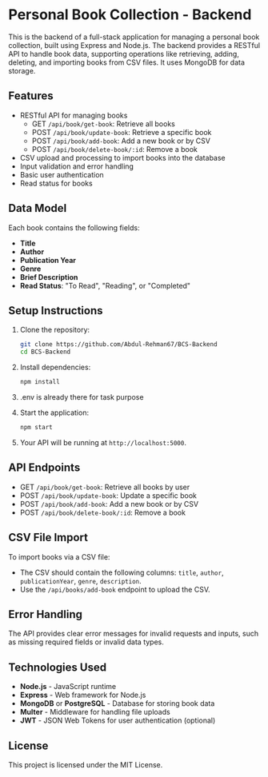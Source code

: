 # Personal Book Collection - Backend

This is the backend of a full-stack application for managing a personal book collection, built using Express and Node.js. The backend provides a RESTful API to handle book data, supporting operations like retrieving, adding, deleting, and importing books from CSV files. It uses MongoDB  for data storage.

## Features

- RESTful API for managing books
  - GET `/api/book/get-book`: Retrieve all books
  - POST `/api/book/update-book`: Retrieve a specific book
  - POST `/api/book/add-book`: Add a new book or by CSV
  - POST `/api/book/delete-book/:id`: Remove a book
- CSV upload and processing to import books into the database
- Input validation and error handling
- Basic user authentication 
- Read status for books

## Data Model

Each book contains the following fields:
- **Title**
- **Author**
- **Publication Year**
- **Genre**
- **Brief Description**
- **Read Status**: "To Read", "Reading", or "Completed"

## Setup Instructions

1. Clone the repository:
    ```bash
    git clone https://github.com/Abdul-Rehman67/BCS-Backend
    cd BCS-Backend
    ```

2. Install dependencies:
    ```bash
    npm install
    ```

3. .env is already there for task purpose

4. Start the application:
    ```bash
    npm start
    ```

5. Your API will be running at `http://localhost:5000`.

## API Endpoints

   - GET `/api/book/get-book`: Retrieve all books by user
  - POST `/api/book/update-book`: Update a specific book
  - POST `/api/book/add-book`: Add a new book or by CSV
  - POST `/api/book/delete-book/:id`: Remove a book

## CSV File Import

To import books via a CSV file:
- The CSV should contain the following columns: `title`, `author`, `publicationYear`, `genre`, `description`.
- Use the `/api/books/add-book` endpoint to upload the CSV.

## Error Handling

The API provides clear error messages for invalid requests and inputs, such as missing required fields or invalid data types.

## Technologies Used

- **Node.js** - JavaScript runtime
- **Express** - Web framework for Node.js
- **MongoDB** or **PostgreSQL** - Database for storing book data
- **Multer** - Middleware for handling file uploads
- **JWT** - JSON Web Tokens for user authentication (optional)

## License

This project is licensed under the MIT License.
